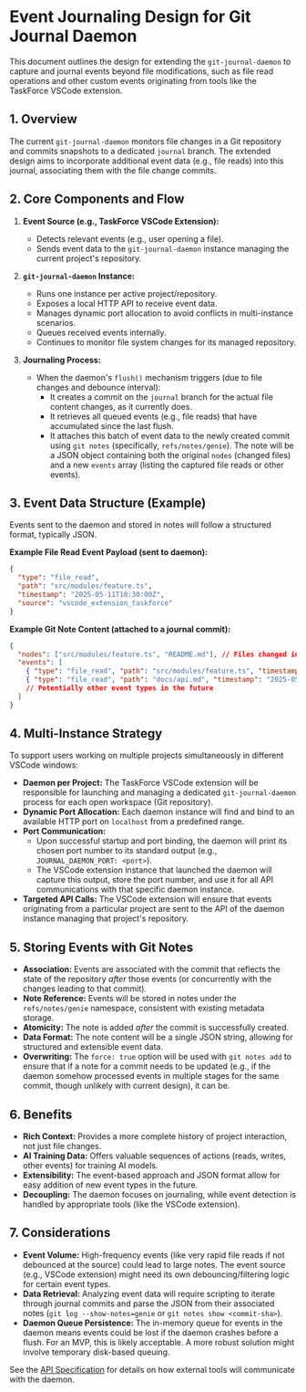# Event Journaling Design for Git Journal Daemon

This document outlines the design for extending the `git-journal-daemon` to capture and journal events beyond file modifications, such as file read operations and other custom events originating from tools like the TaskForce VSCode extension.

## 1. Overview

The current `git-journal-daemon` monitors file changes in a Git repository and commits snapshots to a dedicated `journal` branch. The extended design aims to incorporate additional event data (e.g., file reads) into this journal, associating them with the file change commits.

## 2. Core Components and Flow

1.  **Event Source (e.g., TaskForce VSCode Extension):**
    *   Detects relevant events (e.g., user opening a file).
    *   Sends event data to the `git-journal-daemon` instance managing the current project's repository.

2.  **`git-journal-daemon` Instance:**
    *   Runs one instance per active project/repository.
    *   Exposes a local HTTP API to receive event data.
    *   Manages dynamic port allocation to avoid conflicts in multi-instance scenarios.
    *   Queues received events internally.
    *   Continues to monitor file system changes for its managed repository.

3.  **Journaling Process:**
    *   When the daemon's `flush()` mechanism triggers (due to file changes and debounce interval):
        *   It creates a commit on the `journal` branch for the actual file content changes, as it currently does.
        *   It retrieves all queued events (e.g., file reads) that have accumulated since the last flush.
        *   It attaches this batch of event data to the newly created commit using `git notes` (specifically, `refs/notes/genie`). The note will be a JSON object containing both the original `nodes` (changed files) and a new `events` array (listing the captured file reads or other events).

## 3. Event Data Structure (Example)

Events sent to the daemon and stored in notes will follow a structured format, typically JSON.

**Example File Read Event Payload (sent to daemon):**
```json
{
  "type": "file_read",
  "path": "src/modules/feature.ts",
  "timestamp": "2025-05-11T10:30:00Z",
  "source": "vscode_extension_taskforce"
}
```

**Example Git Note Content (attached to a journal commit):**
```json
{
  "nodes": ["src/modules/feature.ts", "README.md"], // Files changed in this commit
  "events": [
    { "type": "file_read", "path": "src/modules/feature.ts", "timestamp": "2025-05-11T10:30:00Z", "source": "vscode_extension_taskforce" },
    { "type": "file_read", "path": "docs/api.md", "timestamp": "2025-05-11T10:32:15Z", "source": "vscode_extension_taskforce" }
    // Potentially other event types in the future
  ]
}
```

## 4. Multi-Instance Strategy

To support users working on multiple projects simultaneously in different VSCode windows:

*   **Daemon per Project:** The TaskForce VSCode extension will be responsible for launching and managing a dedicated `git-journal-daemon` process for each open workspace (Git repository).
*   **Dynamic Port Allocation:** Each daemon instance will find and bind to an available HTTP port on `localhost` from a predefined range.
*   **Port Communication:**
    *   Upon successful startup and port binding, the daemon will print its chosen port number to its standard output (e.g., `JOURNAL_DAEMON_PORT: <port>`).
    *   The VSCode extension instance that launched the daemon will capture this output, store the port number, and use it for all API communications with that specific daemon instance.
*   **Targeted API Calls:** The VSCode extension will ensure that events originating from a particular project are sent to the API of the daemon instance managing that project's repository.

## 5. Storing Events with Git Notes

*   **Association:** Events are associated with the commit that reflects the state of the repository *after* those events (or concurrently with the changes leading to that commit).
*   **Note Reference:** Events will be stored in notes under the `refs/notes/genie` namespace, consistent with existing metadata storage.
*   **Atomicity:** The note is added *after* the commit is successfully created.
*   **Data Format:** The note content will be a single JSON string, allowing for structured and extensible event data.
*   **Overwriting:** The `force: true` option will be used with `git notes add` to ensure that if a note for a commit needs to be updated (e.g., if the daemon somehow processed events in multiple stages for the same commit, though unlikely with current design), it can be.

## 6. Benefits

*   **Rich Context:** Provides a more complete history of project interaction, not just file changes.
*   **AI Training Data:** Offers valuable sequences of actions (reads, writes, other events) for training AI models.
*   **Extensibility:** The event-based approach and JSON format allow for easy addition of new event types in the future.
*   **Decoupling:** The daemon focuses on journaling, while event detection is handled by appropriate tools (like the VSCode extension).

## 7. Considerations

*   **Event Volume:** High-frequency events (like very rapid file reads if not debounced at the source) could lead to large notes. The event source (e.g., VSCode extension) might need its own debouncing/filtering logic for certain event types.
*   **Data Retrieval:** Analyzing event data will require scripting to iterate through journal commits and parse the JSON from their associated notes (`git log --show-notes=genie` or `git notes show <commit-sha>`).
*   **Daemon Queue Persistence:** The in-memory queue for events in the daemon means events could be lost if the daemon crashes before a flush. For an MVP, this is likely acceptable. A more robust solution might involve temporary disk-based queuing.

See the [API Specification](./API_Specification.md) for details on how external tools will communicate with the daemon.